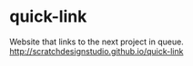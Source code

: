 # quick-link
Website that links to the next project in queue. 
</br>
http://scratchdesignstudio.github.io/quick-link
